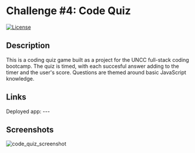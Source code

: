 # Challenge #4: Code Quiz

  [![License](https://img.shields.io/badge/License-Apache_2.0-blue.svg)](https://opensource.org/licenses/Apache-2.0)

  ## Description

  This is a coding quiz game built as a project for the UNCC full-stack coding bootcamp. The quiz is timed, with each succesful answer adding to the timer and the user's score. Questions are themed around basic JavaScript knowledge.
  
  ## Links

  Deployed app: ---

  ## Screenshots

  ![code_quiz_screenshot](---)